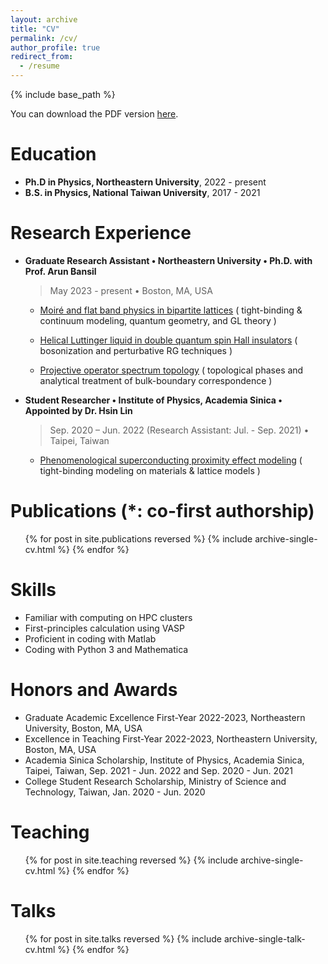 ```yaml
---
layout: archive
title: "CV"
permalink: /cv/
author_profile: true
redirect_from:
  - /resume
---
```


{% include base_path %}

You can download the PDF version [here](https://www.cake.me/s--ox76a_6PQlUoRqZU7VIQjw--/lengentyh).

Education
======
* __Ph.D in Physics, Northeastern University__, 2022 - present
* __B.S. in Physics, National Taiwan University__, 2017 - 2021

Research Experience
======
* __Graduate Research Assistant • Northeastern University • Ph.D. with Prof. Arun Bansil__
     > May 2023 - present • Boston, MA, USA
  
     * <ins>Moiré and flat band physics in bipartite lattices</ins> ( tight-binding & continuum modeling, quantum geometry, and GL theory )

     * <ins>Helical Luttinger liquid in double quantum spin Hall insulators</ins> ( bosonization and perturbative RG techniques )

     * <ins>Projective operator spectrum topology</ins> ( topological phases and analytical treatment of bulk-boundary correspondence )

* __Student Researcher • Institute of Physics, Academia Sinica • Appointed by Dr. Hsin Lin__
  > Sep. 2020 – Jun. 2022  (Research Assistant: Jul. - Sep. 2021) • Taipei, Taiwan
  
    * <ins>Phenomenological superconducting proximity effect modeling</ins> ( tight-binding modeling on materials & lattice models )

Publications (*: co-first authorship)
======
  <ul>{% for post in site.publications reversed %}
    {% include archive-single-cv.html %}
  {% endfor %}</ul>

Skills
======
* Familiar with computing on HPC clusters
* First-principles calculation using VASP
* Proficient in coding with Matlab
* Coding with Python 3 and Mathematica

Honors and Awards
======
* Graduate Academic Excellence First-Year 2022-2023, Northeastern University, Boston, MA, USA
* Excellence in Teaching First-Year 2022-2023, Northeastern University, Boston, MA, USA
* Academia Sinica Scholarship, Institute of Physics, Academia Sinica, Taipei, Taiwan, Sep. 2021 - Jun. 2022 and Sep. 2020 - Jun. 2021 
* College Student Research Scholarship, Ministry of Science and Technology, Taiwan, Jan. 2020 - Jun. 2020

Teaching
======
  <ul>{% for post in site.teaching reversed %}
    {% include archive-single-cv.html %}
  {% endfor %}</ul>
  
Talks
======
  <ul>{% for post in site.talks reversed %}
    {% include archive-single-talk-cv.html  %}
  {% endfor %}</ul>
  
